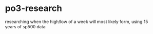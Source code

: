 # po3-research
researching when the high/low of a week will most likely form, using 15 years of sp500 data
